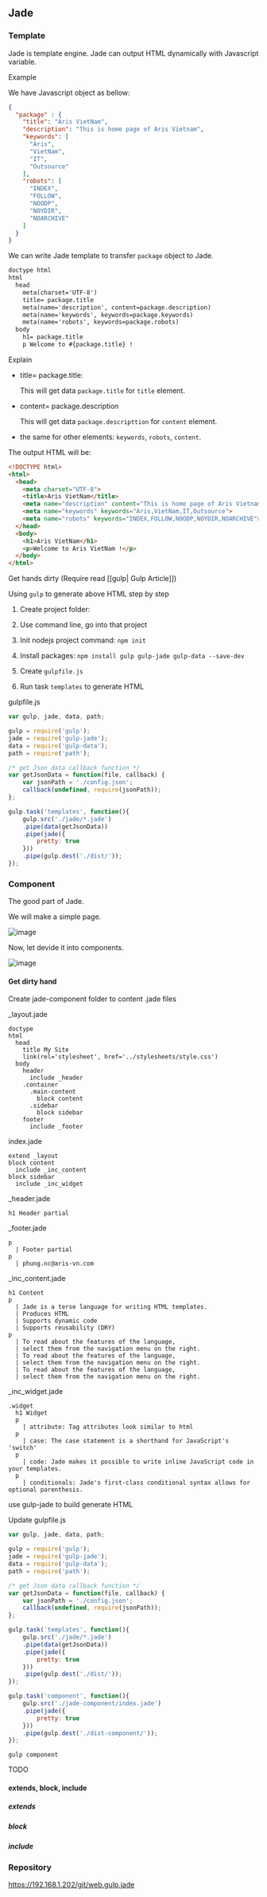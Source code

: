## Jade

### Template

Jade is template engine. Jade can output HTML dynamically with Javascript variable.

Example

We have Javascript object as bellow:

```json
{
  "package" : {
    "title": "Aris VietNam",
    "description": "This is home page of Aris Vietnam",
    "keywords": [
      "Aris",
      "VietNam",
      "IT",
      "Outsource"
    ],
    "robots": [
      "INDEX",
      "FOLLOW",
      "NOODP",
      "NOYDIR",
      "NOARCHIVE"
    ]
  }
}
```
We can write Jade template to transfer `package` object to Jade.

```html
doctype html
html
  head
    meta(charset='UTF-8')
    title= package.title
    meta(name='description', content=package.description)
    meta(name='keywords', keywords=package.keywords)
    meta(name='robots', keywords=package.robots)
  body
    h1= package.title
    p Welcome to #{package.title} !
```

Explain

- title= package.title:

	This will get data `package.title` for `title` element.

- content= package.description

	This will get data `package.descripttion` for `content` element.

- the same for other elements: `keywords`, `robots`, `content`.

The output HTML will be:

```html
<!DOCTYPE html>
<html>
  <head>
    <meta charset="UTF-8">
    <title>Aris VietNam</title>
    <meta name="description" content="This is home page of Aris Vietnam">
    <meta name="keywords" keywords="Aris,VietNam,IT,Outsource">
    <meta name="robots" keywords="INDEX,FOLLOW,NOODP,NOYDIR,NOARCHIVE">
  </head>
  <body>
    <h1>Aris VietNam</h1>
    <p>Welcome to Aris VietNam !</p>
  </body>
</html>
```

Get hands dirty
(Require read [[gulp| Gulp Article]])

Using `gulp` to generate above HTML step by step

1. Create project folder:

2. Use command line, go into that project

3. Init nodejs project command: `npm init`

4. Install packages: `npm install gulp gulp-jade gulp-data --save-dev`

5. Create `gulpfile.js`

6. Run task `templates` to generate HTML

gulpfile.js

```js
var gulp, jade, data, path;

gulp = require('gulp');
jade = require('gulp-jade');
data = require('gulp-data');
path = require('path');

/* get Json data callback function */
var getJsonData = function(file, callback) {
	var jsonPath = './config.json';
	callback(undefined,	require(jsonPath));
};

gulp.task('templates', function(){
	gulp.src('./jade/*.jade')
	.pipe(data(getJsonData))
	.pipe(jade({
		pretty: true
	}))
	.pipe(gulp.dest('./dist/'));
});
```
### Component

The good part of Jade.

We will make a simple page.

![image](https://192.168.1.202/attachments/download/719/jade-layout.png)

Now, let devide it into components.

![image](https://192.168.1.202/attachments/download/720/jade-component.png)

#### Get dirty hand

Create jade-component folder to content .jade files

_layout.jade

```jade
doctype
html
  head
    title My Site
    link(rel='stylesheet', href='../stylesheets/style.css')
  body
    header
      include _header
    .container
      .main-content
        block content
      .sidebar
        block sidebar
    footer
      include _footer
```

index.jade

```jade
extend _layout
block content
  include _inc_content
block sidebar
  include _inc_widget
```

_header.jade

```jade
h1 Header partial
```

_footer.jade

```jade
p
  | Footer partial
p
  | phung.nc@aris-vn.com
```

_inc_content.jade

```jade
h1 Content
p
  | Jade is a terse language for writing HTML templates.
  | Produces HTML
  | Supports dynamic code
  | Supports reusability (DRY)
p
  | To read about the features of the language,
  | select them from the navigation menu on the right.
  | To read about the features of the language,
  | select them from the navigation menu on the right.
  | To read about the features of the language,
  | select them from the navigation menu on the right.
```

_inc_widget.jade

```jade
.widget
  h1 Widget
  p
    | attribute: Tag attributes look similar to html
  p
    | case: The case statement is a shorthand for JavaScript's 'switch'
  p
    | code: Jade makes it possible to write inline JavaScript code in your templates.
  p
    | conditionals: Jade's first-class conditional syntax allows for optional parenthesis.
```

use gulp-jade to build generate HTML

Update gulpfile.js

```js
var gulp, jade, data, path;

gulp = require('gulp');
jade = require('gulp-jade');
data = require('gulp-data');
path = require('path');

/* get Json data callback function */
var getJsonData = function(file, callback) {
	var jsonPath = './config.json';
	callback(undefined,	require(jsonPath));
};

gulp.task('templates', function(){
	gulp.src('./jade/*.jade')
	.pipe(data(getJsonData))
	.pipe(jade({
		pretty: true
	}))
	.pipe(gulp.dest('./dist/'));
});

gulp.task('component', function(){
	gulp.src('./jade-component/index.jade')
	.pipe(jade({
		pretty: true
	}))
	.pipe(gulp.dest('./dist-component/'));
});
```

```
gulp component
```

TODO

#### extends, block, include  

##### extends

##### block

##### include

### Repository

https://192.168.1.202/git/web.gulp.jade
